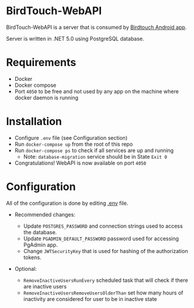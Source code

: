 # BirdTouch-WebAPI
BirdTouch-WebAPI is a server that is consumed by [Birdtouch Android app](https://github.com/ilic5000/BirdTouch-Client).

Server is written in .NET 5.0 using PostgreSQL database.

# Requirements
- Docker
- Docker compose
- Port `4050` to be free and not used by any app on the machine where docker daemon is running

# Installation

- Configure `.env` file (see Configuration section)
- Run `docker-compose up` from the root of this repo
- Run `docker-compose ps` to check if all services are up and running
    - Note: `database-migration` service should be in State `Exit 0`
- Congratulations! WebAPI is now available on port `4050`

# Configuration
All of the configuration is done by editing [.env](https://github.com/ilic5000/BirdTouch-WebAPI/blob/master/BirdTouchWebAPI/.env) file. 

* Recommended changes:
    * Update `POSTGRES_PASSWORD` and connection strings used to access the database. 
    * Update `PGADMIN_DEFAULT_PASSWORD` password used for accessing PgAdmin app.
    * Change `JWTSecurityKey` that is used for hashing of the authorization tokens.

* Optional:
    * `RemoveInactiveUsersRunEvery` scheduled task that will check if there are inactive users
    * `RemoveInactiveUsersRemoveUsersOlderThan` set how many hours of inactivity are considered for user to be in inactive state